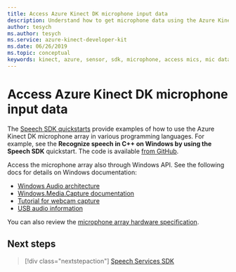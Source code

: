 ```yaml
---
title: Access Azure Kinect DK microphone input data
description: Understand how to get microphone data using the Azure Kinect DK microphone array.
author: tesych
ms.author: tesych
ms.service: azure-kinect-developer-kit
ms.date: 06/26/2019
ms.topic: conceptual 
keywords: kinect, azure, sensor, sdk, microphone, access mics, mic data
---
```


# Access Azure Kinect DK microphone input data

The [Speech SDK quickstarts](../cognitive-services/speech-service/index.yml) provide examples of how to use the Azure Kinect DK microphone array in various programming languages.
For example, see the **Recognize speech in C++ on Windows by using the Speech SDK** quickstart. The code is available [from GitHub](https://github.com/Azure-Samples/cognitive-services-speech-sdk/tree/master/quickstart/cpp).

Access the microphone array also through Windows API. See the following docs for details on Windows documentation:

* [Windows Audio architecture](/windows-hardware/drivers/audio/windows-audio-architecture)
* [Windows.Media.Capture documentation](/uwp/api/Windows.Media.Capture)
* [Tutorial for webcam capture](/windows/uwp/audio-video-camera/basic-photo-video-and-audio-capture-with-mediacapture)
* [USB audio information](/windows-hardware/drivers/audio/usb-2-0-audio-drivers)

You can also review the [microphone array hardware specification](hardware-specification.md#microphone-array).

## Next steps

>[!div class="nextstepaction"]
>[Speech Services SDK](../cognitive-services/speech-service/index.yml)